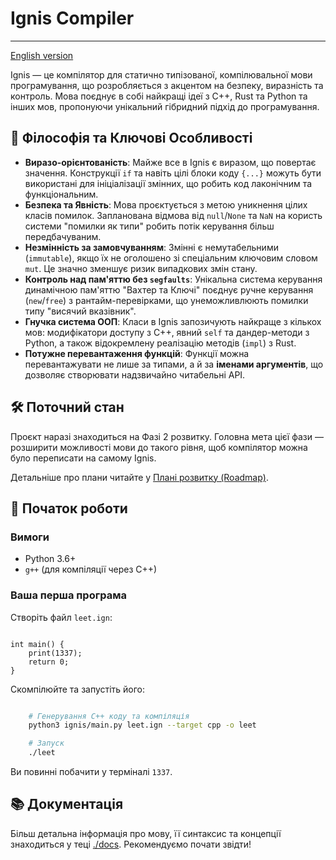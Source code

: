# Ignis Compiler

---

[English version](./README_en.md)

Ignis — це компілятор для статично типізованої, компілювальної мови програмування, що розробляється з акцентом на безпеку, виразність та контроль. Мова поєднує в собі найкращі ідеї з C++, Rust та Python та інших мов, пропонуючи унікальний гібридний підхід до програмування.

## 🌟 Філософія та Ключові Особливості
- **Виразо-орієнтованість**: Майже все в Ignis є виразом, що повертає значення. Конструкції `if` та навіть цілі блоки коду `{...}` можуть бути використані для ініціалізації змінних, що робить код лаконічним та функціональним.
- **Безпека та Явність**: Мова проєктується з метою уникнення цілих класів помилок. Запланована відмова від `null`/`None` та `NaN` на користь системи "помилки як типи" робить потік керування більш передбачуваним.
- **Незмінність за замовчуванням**: Змінні є немутабельними (`immutable`), якщо їх не оголошено зі спеціальним ключовим словом `mut`. Це значно зменшує ризик випадкових змін стану.
- **Контроль над пам'яттю без `segfaults`**: Унікальна система керування динамічною пам'яттю "Вахтер та Ключі" поєднує ручне керування (`new`/`free`) з рантайм-перевірками, що унеможливлюють помилки типу "висячий вказівник".
- **Гнучка система ООП**: Класи в Ignis запозичують найкраще з кількох мов: модифікатори доступу з C++, явний `self` та дандер-методи з Python, а також відокремлену реалізацію методів (`impl`) з Rust.
- **Потужне перевантаження функцій**: Функції можна перевантажувати не лише за типами, а й за **іменами аргументів**, що дозволяє створювати надзвичайно читабельні API.

## 🛠️ Поточний стан

Проєкт наразі знаходиться на Фазі 2 розвитку. Головна мета цієї фази — розширити можливості мови до такого рівня, щоб компілятор можна було переписати на самому Ignis.

Детальніше про плани читайте у [Плані розвитку (Roadmap)](./docs/uk/00_development_roadmap.md).

## 🚀 Початок роботи

### Вимоги
- Python 3.6+
- `g++` (для компіляції через C++)

### Ваша перша програма

Створіть файл `leet.ign`:
```Ignis

int main() {
    print(1337);
    return 0;
}
```

Скомпілюйте та запустіть його:
```Bash

    # Генерування C++ коду та компіляція
    python3 ignis/main.py leet.ign --target cpp -o leet

    # Запуск
    ./leet
```

Ви повинні побачити у терміналі `1337`.

## 📚 Документація

Більш детальна інформація про мову, її синтаксис та концепції знаходиться у теці [./docs](./docs). Рекомендуємо почати звідти!